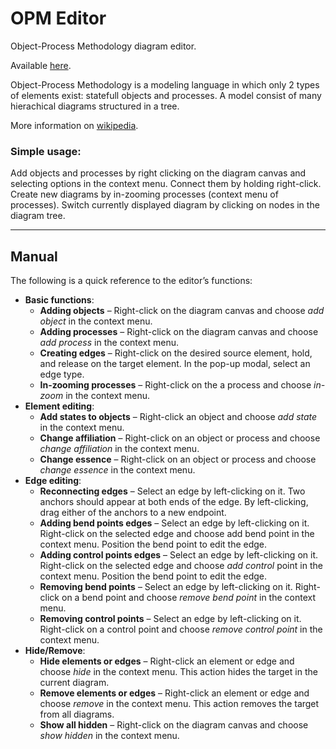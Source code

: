 # OPM Editor
Object-Process Methodology diagram editor.

Available [here](https://opm-editor.netlify.app/).

Object-Process Methodology is a modeling language in which only 2 types of elements exist: statefull objects and processes. A model consist of many hierachical diagrams structured in a tree.

More information on [wikipedia](https://en.wikipedia.org/wiki/Object_Process_Methodology).

### Simple usage:
Add objects and processes by right clicking on the diagram canvas and selecting options in the context menu. Connect them by holding right-click. Create new diagrams by in-zooming processes (context menu of processes). Switch currently displayed diagram by clicking on nodes in the diagram tree.

---
## Manual

The following is a quick reference to the editor’s functions:
- **Basic functions**:
  - **Adding objects** – Right-click on the diagram canvas and choose *add object* in the context menu.
  - **Adding processes** – Right-click on the diagram canvas and choose *add process* in the context menu.
  - **Creating edges** – Right-click on the desired source element, hold, and release on the target element. In the pop-up modal, select an edge type.
  - **In-zooming processes** – Right-click on the a process and choose *in-zoom* in the context menu.
- **Element editing**:
  - **Add states to objects** – Right-click an object and choose *add state* in the context menu.
  - **Change affiliation** – Right-click on an object or process and choose *change affiliation* in the context menu.
  - **Change essence** – Right-click on an object or process and choose *change essence* in the context menu.
- **Edge editing**:
  - **Reconnecting edges** – Select an edge by left-clicking on it. Two anchors should appear at both ends of the edge. By left-clicking, drag either of the anchors to a new endpoint.
  - **Adding bend points edges** – Select an edge by left-clicking on it. Right-click on the selected edge and choose add bend point in the context menu. Position the bend point to edit the edge.
  - **Adding control points edges** – Select an edge by left-clicking on it. Right-click on the selected edge and choose *add control* point in the context menu. Position the bend point to edit the edge.
  - **Removing bend points** – Select an edge by left-clicking on it. Right-click on a bend point and choose *remove bend point* in the context menu.
  - **Removing control points** – Select an edge by left-clicking on it. Right-click on a control point and choose *remove control point* in the context menu.
- **Hide/Remove**:
  - **Hide elements or edges** – Right-click an element or edge and choose *hide* in the context menu. This action hides the target in the current diagram.
  - **Remove elements or edges** – Right-click an element or edge and choose *remove* in the context menu. This action removes the target from all diagrams.
  - **Show all hidden** – Right-click on the diagram canvas and choose *show hidden* in the context menu.


